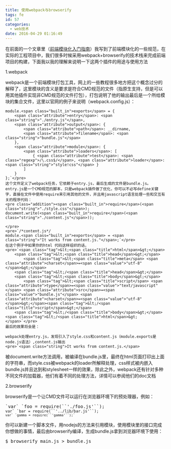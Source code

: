 ```yaml
---
title: 使用webpack与browserify
tags: fe
id: 57
categories:
  - web技术
date: 2016-04-29 01:16:49
---
```


在前面的一个文章里（[前端模块化入门指南](http://www.feaswcy.com/2016/04/23/frontend-module/)）我写到了前端模块化的一些规范，在实际的工程项目中，我们很多时候采用webpack+browserify的技术栈来完成前端项目的构建，下面我以我的理解来说明一下这两个插件的用途与使用方法

1.webpack

webpack是一个前端模块打包工具，网上的一些教程很多地方把这个概念过分的解释了，这里模块的含义是要求是符合CMD规范的文件（指原生支持，但是可以用其他插件实现非CMD规范的文件打包），打包说明了他的输出最后是一个所给模块的集合文件，这里以官网的例子来说明（webpack.config.js）：

    module.<span class="built_in">exports</span> = {
        <span class="attribute">entry</span>: <span class="string">"./entry.js"</span>,
        <span class="attribute">output</span>: {
            <span class="attribute">path</span>: __dirname,
            <span class="attribute">filename</span>: <span class="string">"bundle.js"</span>
        },
        <span class="attribute">module</span>: {
            <span class="attribute">loaders</span>: [
                { <span class="attribute">test</span>: <span class="regexp">/\.css$/</span>, <span class="attribute">loader</span>: <span class="string">"style!css"</span> }
            ]
        }
    };`</pre>
    这个文件定义了webpack任务，它依赖于entry.js，最后生成的文件是bundle.js。entry.js是一个CMD规范的脚本，只是webpack插件做了优化，你可以不必写define关键字，直接在文件中使用require来引用其他的文件，并且用javascript语言处理一些和交互有关的程序代码：
    <pre class="addition"><span class="built_in">require</span>(<span class="string">"./style.css"</span>);
    document.write(<span class="built_in">require</span>(<span class="string">"./content.js"</span>));

    </pre>
    <pre>`/*content.js*/
    module.<span class="built_in">exports</span> = <span class="string">"It works from content.js."</span>;`</pre>
    在这个例子中如果你的html 代码这样组织的话，
    <pre>`<span class="tag">&lt;<span class="title">html</span>&gt;</span>
        <span class="tag">&lt;<span class="title">head</span>&gt;</span>
            <span class="tag">&lt;<span class="title">meta</span> <span class="attribute">charset</span>=<span class="value">"utf-8"</span>&gt;</span>
        <span class="tag">&lt;/<span class="title">head</span>&gt;</span>
        <span class="tag">&lt;<span class="title">body</span>&gt;</span>
            <span class="tag">&lt;<span class="title">script</span> <span class="attribute">type</span>=<span class="value">"text/javascript"</span> <span class="attribute">src</span>=<span class="value">"bundle.js"</span> <span class="attribute">charset</span>=<span class="value">"utf-8"</span>&gt;</span><span class="tag">&lt;/<span class="title">script</span>&gt;</span>
        <span class="tag">&lt;/<span class="title">body</span>&gt;</span>
    <span class="tag">&lt;/<span class="title">html</span>&gt;</span>`</pre>
    最后的效果将会是：

    webpack处理entry.js，发现引入了style.css和content.js（module.exports是node.js语法）,content.js输出
    <pre>`<span class="string">It works from content.js.</span>

被document.write方法调用，被编译在bundle.js里，最终在html页面打印出上面的字符串，而style.css被webpack的loader所解释处理，css样式被内嵌入bundle.js并且达到和stylesheet一样的效果，除此之外，webpack还有针对多种不同文件的加载器，他们有着不同的处理方法，详情可以参阅他们的doc文档

2.browserify

browserify是一个让CMD文件可以运行在浏览器环境下的预处理器，例如：
<pre class="line number1 index0 alt2">`var` `foo = require(``'./foo.js'``);
<code class="js keyword">var` `bar = require(``'../lib/bar.js'``);
<code class="js keyword">var` `gamma = require(``'gamma'``);`</code></code></pre>
你可以新建一个脚本文件，用nodejs的方法来引用模块，使用模块里的接口完成你想做的事情，最后由browserify编译，生成bundle.js拿到浏览器环境下使用：
<pre>$ browserify main.js &gt; bundle.js</pre>
&nbsp;

&nbsp;